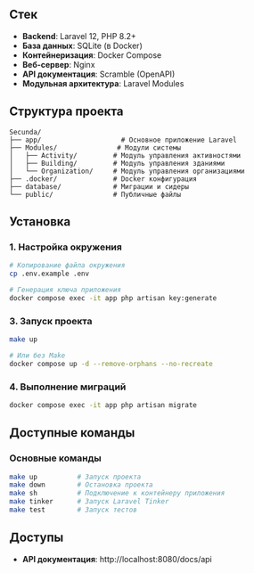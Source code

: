 ## Стек

- **Backend**: Laravel 12, PHP 8.2+
- **База данных**: SQLite (в Docker)
- **Контейнеризация**: Docker Compose
- **Веб-сервер**: Nginx
- **API документация**: Scramble (OpenAPI)
- **Модульная архитектура**: Laravel Modules

## Структура проекта

```
Secunda/
├── app/                    # Основное приложение Laravel
├── Modules/               # Модули системы
│   ├── Activity/         # Модуль управления активностями
│   ├── Building/         # Модуль управления зданиями
│   └── Organization/     # Модуль управления организациями
├── .docker/              # Docker конфигурация
├── database/             # Миграции и сидеры
└── public/               # Публичные файлы
```

## Установка

### 1. Настройка окружения
```bash
# Копирование файла окружения
cp .env.example .env

# Генерация ключа приложения
docker compose exec -it app php artisan key:generate
```

### 3. Запуск проекта
```bash
make up

# Или без Make
docker compose up -d --remove-orphans --no-recreate
```

### 4. Выполнение миграций
```bash
docker compose exec -it app php artisan migrate
```

## Доступные команды

### Основные команды
```bash
make up          # Запуск проекта
make down        # Остановка проекта
make sh          # Подключение к контейнеру приложения
make tinker      # Запуск Laravel Tinker
make test        # Запуск тестов
```
## Доступы

- **API документация**: http://localhost:8080/docs/api
